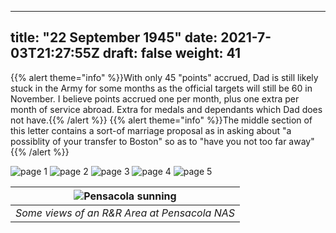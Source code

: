 ---
title: "22 September 1945"
date: 2021-7-03T21:27:55Z
draft: false
weight: 41
--
{{% alert theme="info" %}}With only 45 "points" accrued, Dad is still likely stuck in the Army for some months as the official targets will still be 60 in November.  I believe points accrued one per month, plus one extra per month of service abroad.  Extra for medals and dependants which Dad does not have.{{% /alert %}}
{{% alert theme="info" %}}The middle section of this letter contains a sort-of marriage proposal as in asking about "a possiblity of your transfer to Boston" so as to  "have you not too far away"{{% /alert %}}


![page 1](img132.jpg)
![page 2](img133.jpg)
![page 3](img134.jpg)
![page 4](img135.jpg)
![page 5](img136.jpg)

| ![Pensacola sunning](img137.jpg?height=400px)|
|:---:|
|*Some views of an R&R Area at Pensacola NAS*|

